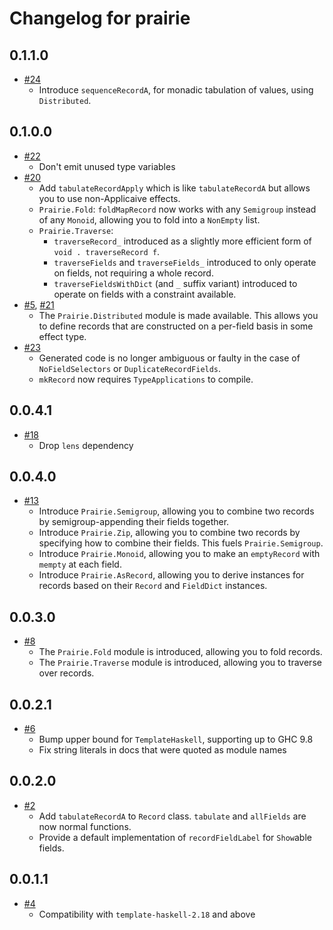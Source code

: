 # Changelog for prairie

## 0.1.1.0

- [#24](https://github.com/parsonsmatt/prairie/pull/24)
    - Introduce `sequenceRecordA`, for monadic tabulation of values, using `Distributed`.

## 0.1.0.0

- [#22](https://github.com/parsonsmatt/prairie/pull/22)
    - Don't emit unused type variables
- [#20](https://github.com/parsonsmatt/prairie/pull/20)
    - Add `tabulateRecordApply` which is like `tabulateRecordA` but allows you to use non-Applicaive effects.
    - `Prairie.Fold`: `foldMapRecord` now works with any `Semigroup` instead of any `Monoid`, allowing you to fold into a `NonEmpty` list.
    - `Prairie.Traverse`:
        - `traverseRecord_` introduced as a slightly more efficient form of `void . traverseRecord f`.
        - `traverseFields` and `traverseFields_` introduced to only operate on fields, not requiring a whole record.
        - `traverseFieldsWithDict` (and `_` suffix variant) introduced to operate on fields with a constraint available.
- [#5](https://github.com/parsonsmatt/prairie/pull/5), [#21](https://github.com/parsonsmatt/prairie/pull/21)
    - The `Prairie.Distributed` module is made available.
      This allows you to define records that are constructed on a per-field basis in some effect type.
- [#23](https://github.com/parsonsmatt/prairie/pull/23)
    - Generated code is no longer ambiguous or faulty in the case of `NoFieldSelectors` or `DuplicateRecordFields`.
    - `mkRecord` now requires `TypeApplications` to compile.

## 0.0.4.1

- [#18](https://github.com/parsonsmatt/prairie/pull/18)
    - Drop `lens` dependency

## 0.0.4.0

- [#13](https://github.com/parsonsmatt/prairie/pull/13)
    - Introduce `Prairie.Semigroup`, allowing you to combine two records by semigroup-appending their fields together.
    - Introduce `Prairie.Zip`, allowing you to combine two records by specifying how to combine their fields. This fuels `Prairie.Semigroup`.
    - Introduce `Prairie.Monoid`, allowing you to make an `emptyRecord` with `mempty` at each field.
    - Introduce `Prairie.AsRecord`, allowing you to derive instances for records based on their `Record` and `FieldDict` instances.

## 0.0.3.0

- [#8](https://github.com/parsonsmatt/prairie/pull/8)
    - The `Prairie.Fold` module is introduced, allowing you to fold records.
    - The `Prairie.Traverse` module is introduced, allowing you to traverse over records.

## 0.0.2.1

- [#6](https://github.com/parsonsmatt/prairie/pull/6)
    - Bump upper bound for `TemplateHaskell`, supporting up to GHC 9.8
    - Fix string literals in docs that were quoted as module names

## 0.0.2.0

- [#2](https://github.com/parsonsmatt/prairie/pull/2)
    - Add `tabulateRecordA` to `Record` class. `tabulate` and `allFields` are now normal functions.
    - Provide a default implementation of `recordFieldLabel` for `Show`able fields.

## 0.0.1.1

* [#4](https://github.com/parsonsmatt/prairie/pull/4)
    * Compatibility with `template-haskell-2.18` and above
